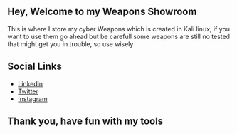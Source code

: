 ## Hey, Welcome to my Weapons Showroom
This is where I store my cyber Weapons which is created in Kali linux, if you want to use them go ahead but be carefull some weapons are still no tested that might get you in trouble, so use wisely

## Social Links
* [Linkedin](https://www.linkedin.com/in/itsamanyadav18/)
* [Twitter](https://twitter.com/its_aman_yadav)
* [Instagram](https://instagram.com/its_aman_yadav)


## Thank you, have fun with my tools
